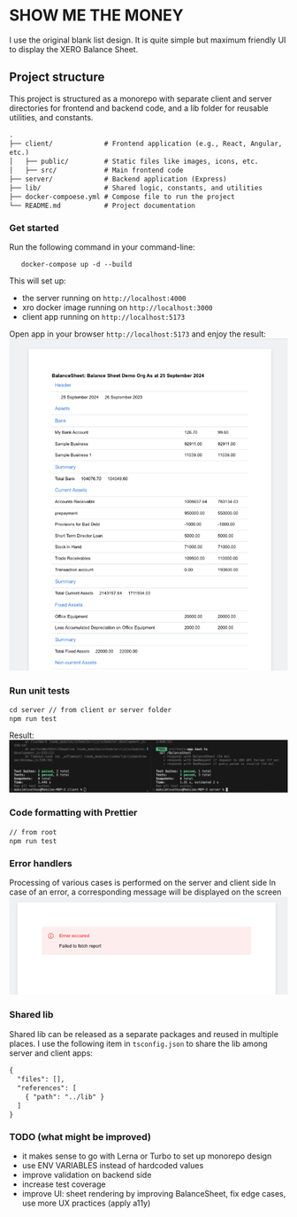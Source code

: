 # SHOW ME THE MONEY

I use the original blank list design. It is quite simple but maximum friendly UI to display the XERO Balance Sheet.

## Project structure
This project is structured as a monorepo with separate client and server directories for frontend and backend code, and a lib folder for reusable utilities, and constants.
```
.
├── client/             # Frontend application (e.g., React, Angular, etc.)
│   ├── public/         # Static files like images, icons, etc.
│   ├── src/            # Main frontend code
├── server/             # Backend application (Express)
├── lib/                # Shared logic, constants, and utilities
├── docker-compoese.yml # Compose file to run the project
└── README.md           # Project documentation
```

### Get started

Run the following command in your command-line:

```
   docker-compose up -d --build
```
This will set up:
- the server running on `http://localhost:4000`
- xro docker image running on `http://localhost:3000`
- client app running on `http://localhost:5173`

Open app in your browser `http://localhost:5173` and enjoy the result:
![balance-sheet](./assets/balance-sheet.png)

### Run unit tests
```
cd server // from client or server folder
npm run test
```
Result:
![tests](./assets/tests.png)

### Code formatting with Prettier
```
// from root
npm run test
```

### Error handlers
Processing of various cases is performed on the server and client side
In case of an error, a corresponding message will be displayed on the screen
![error-message](./assets/error-message.png)

### Shared lib
Shared lib can be released as a separate packages and reused in multiple places.
I use the following item in `tsconfig.json` to share the lib among server and client apps:
```
{
  "files": [],
  "references": [
    { "path": "../lib" }
  ]
}
```

### TODO (what might be improved)
- it makes sense to go with Lerna or Turbo to set up monorepo design
- use ENV VARIABLES instead of hardcoded values
- improve validation on backend side
- increase test coverage
- improve UI: sheet rendering by improving BalanceSheet, fix edge cases, use more UX practices (apply a11y)
